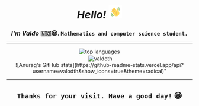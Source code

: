 <h1 align="center"><em>Hello!</em> <img src="assets/wave.gif" alt="hand wave" width="36" height="36"></h1>
<h3 align="center"><b><em>I'm Valdo</em></b> 🇲🇬️😃️. <code>Mathematics and computer science student.</code></h3>
<hr>
    <div>
        <div align="center"><img src="[![Top Langs](https://github-readme-stats.vercel.app/api/top-langs/?username=valdoth&langs_count=15)](https://github.com/anuraghazra/github-readme-stats)" alt="top languages"></div>
            <div align="center">&nbsp;<img align="center" src="https://github-readme-stats.vercel.app/api?username=valdoth&show_icons=true&locale=en" alt="valdoth" /></div>
        <div align="center">![Anurag's GitHub stats](https://github-readme-stats.vercel.app/api?username=valodth&show_icons=true&theme=radical)"</div>
    </div>
<hr>

<h2 align="center"><code>Thanks for your visit. Have a good day!</code> 😁️</h1>
